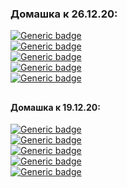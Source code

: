 ### Домашка к 26.12.20:
[![Generic badge](https://img.shields.io/badge/gon-внутренние_и_абстрактные_классы-red.svg)](https://github.com/MtsBrestJava/gon/)\
[![Generic badge](https://img.shields.io/badge/lev-внутренние_и_абстрактные_классы-red.svg)](https://github.com/MtsBrestJava/lev/)\
[![Generic badge](https://img.shields.io/badge/ost-внутренние_и_абстрактные_классы-red.svg)](https://github.com/MtsBrestJava/ost/)\
[![Generic badge](https://img.shields.io/badge/rag-внутренние_и_абстрактные_классы-red.svg)](https://github.com/MtsBrestJava/rag/)\
[![Generic badge](https://img.shields.io/badge/yak-внутренние_и_абстрактные_классы-red.svg)](https://github.com/MtsBrestJava/yak/)

##
#### Домашка к 19.12.20:
[![Generic badge](https://img.shields.io/badge/gon-репозиторий_на_гите-green.svg)](https://github.com/MtsBrestJava/gon/)\
[![Generic badge](https://img.shields.io/badge/lev-репозиторий_на_гите-red.svg)](https://github.com/MtsBrestJava/lev/)\
[![Generic badge](https://img.shields.io/badge/ost-репозиторий_на_гите-red.svg)](https://github.com/MtsBrestJava/ost/)\
[![Generic badge](https://img.shields.io/badge/rag-репозиторий_на_гите-red.svg)](https://github.com/MtsBrestJava/rag/)\
[![Generic badge](https://img.shields.io/badge/yak-репозиторий_на_гите-green.svg)](https://github.com/MtsBrestJava/yak/)







